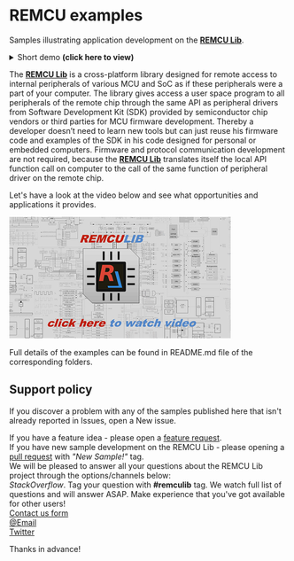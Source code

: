 # REMCU examples

Samples illustrating application development on the [**REMCU Lib**](https://remotemcu.com/).
<details>
	<summary> Short demo
		<b>(click here to view) </b></summary>

stm32f4_discovery/accell_graph demo:  
![monitor_of_acc](stm32f4_discovery/accell_graph/img/monitor_of_acc.gif)  

stm32f4_discovery/CAN_BUS demo:  
![monitor_of_acc](stm32f4_discovery/CAN_BUS/img/CAN_demo.gif)

stm32f4_discovery/jupyter-notebook PWM demo:  
![slider_f4d](stm32f4_discovery/jupyter-notebook/img/slider_f4d.gif)  

stm32f4_discovery/jupyter-notebook ADC demo:  
![f4_adc](stm32f4_discovery/jupyter-notebook/img/f4_adc.gif)
</details>

The [**REMCU Lib**](https://remotemcu.com/) is a cross-platform library designed for remote access to internal peripherals of various MCU and SoC as if these peripherals were a part of your computer.
The library gives access a user space program to all peripherals of the remote chip  through the same API as peripheral drivers from Software Development Kit (SDK) provided by semiconductor chip vendors or third parties for MCU firmware development.
Thereby a developer doesn’t need to learn new tools but can just reuse his firmware code and examples of the SDK in his code designed for personal or embedded computers.
Firmware and protocol communication development are not required, because the [**REMCU Lib**](https://remotemcu.com/) translates itself the local API function call on computer to the call of the same function of peripheral driver on the remote chip.

Let's have a look at the video below and see what opportunities and applications it provides.

[![REMCU DESCRIPTION](img/preview_description.png)](https://youtu.be/PJPl9Y96hA0)

Full details of the examples can be found in README.md file of the corresponding folders.

## Support policy

If you discover a problem with any of the samples published here that isn't already reported in Issues, open a New issue.

If you have a feature idea - please open a [feature request](https://github.com/remotemcu/remcu_examples/issues).  
If you have new sample development on the REMCU Lib  - please opening a [pull request](https://github.com/remotemcu/remcu_examples/issues) with *"New Sample!"* tag.  
We will be pleased to answer all your questions about the REMCU Lib project through the options/channels below:  
*StackOverflow*. Tag your question with **#remculib** tag. We watch full list of questions and will answer ASAP. Make experience that you've got available for other users!  
[Contact us form](https://remotemcu.com/contact-us)  
[@Email](support@remotemcu.com)  
[Twitter](https://twitter.com/RemoteMcu)  

Thanks in advance!

